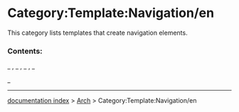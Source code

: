 # Category:Template:Navigation/en
This category lists templates that create navigation elements.

### Contents:

_ , _ , _ , _

_

---
[documentation index](../README.md) > [Arch](Category_Arch.md) > Category:Template:Navigation/en
